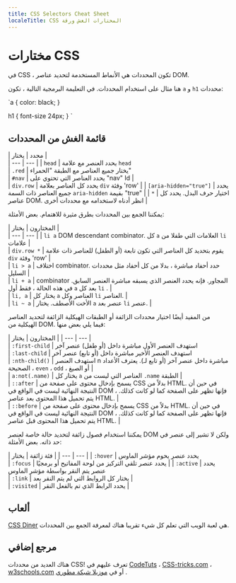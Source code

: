 ```yaml
---
title: CSS Selectors Cheat Sheet
localeTitle: CSS المختارات الغش ورقة
---
```

# مختارات CSS

في CSS ، تكون المحددات هي الأنماط المستخدمة لتحديد عناصر DOM.

هنا مثال على استخدام المحددات. في التعليمة البرمجية التالية ، تكون `a` و `h1` محددات:

 `a { 
  color: black; 
 } 
 
 h1 { 
  font-size 24px; 
 } 
` 

## قائمة الغش من المحددات

| محدد | يختار |  
| --- | --- | | `head` | يحدد العنصر مع علامة `head`  
| `.red` | يختار جميع العناصر مع الطبقة "الحمراء"  
| `#nav` | يحدد العناصر التي تحتوي على "nav" Id |  
| `div.row` | يحدد كل العناصر بعلامة `div` وفئة 'row' | | `[aria-hidden="true"]` | يحدد جميع العناصر ذات السمة `aria-hidden` بقيمة "true" | | `*` | اختيار حرف البدل. يحدد كل عناصر DOM. انظر أدناه لاستخدامه مع محددات أخرى |

يمكننا الجمع بين المحددات بطرق مثيرة للاهتمام. بعض الأمثلة:

| المختارون | يختار |  
| --- | --- | | `li a` DOM descendant combinator. كل `a` العلامات التي طفلا من `li` علامات |  
| `div.row *` | يقوم بتحديد كل العناصر التي تكون تابعة (أو الطفل) للعناصر ذات علامة `div` وفئة 'row' |  
| `li > a` | اختلاف combinator. حدد أحفاد مباشرة ، بدلا من كل أحفاد مثل محددات السليل |  
| `li + a` | combinator المجاور. فإنه يحدد العنصر الذي يسبقه مباشرة العنصر السابق. في هذه الحالة ، فقط أول `a` بعد كل `li` . |  
| `li, a` | يختار كل `a` العناصر وكل `li` العناصر. |  
| `li ~ a` | الأخت الأصطف. يختار `a` عنصر بعد `li` عنصر. |

من المفيد أيضًا اختيار محددات الزائفة أو الطبقات الهيكلية الزائفة لتحديد العناصر الهيكلية من DOM. فيما يلي بعض منها:

| المختارون | يختار | | --- | --- |  
| `:first-child` | استهدف العنصر الأول مباشرة داخل (أو طفل) عنصر آخر  
| `:last-child` | استهدف العنصر الأخير مباشرة داخل (أو تابع) عنصر آخر  
| `:nth-child()` | استهدف العنصر n مباشرة داخل عنصر آخر (أو تابع لـ). يعترف الأعداد الصحيحة ، `even` ، `odd` ، أو الصيغ |  
| `a:not(.name)` | يختار كل `a` العناصر التي ليست من `.name` الطبقة |  
| `::after` | يسمح بإدخال محتوى على صفحة من CSS بدلاً من HTML. في حين أن النتيجة النهائية ليست في الواقع في DOM ، فإنها تظهر على الصفحة كما لو كانت كذلك. يتم تحميل هذا المحتوى بعد عناصر HTML. |  
| `::before` | يسمح بإدخال محتوى على صفحة من CSS بدلاً من HTML. في حين أن النتيجة النهائية ليست في الواقع في DOM ، فإنها تظهر على الصفحة كما لو كانت كذلك. يتم تحميل هذا المحتوى قبل عناصر HTML. |

يمكننا استخدام فصول زائفة لتحديد حالة خاصة لعنصر DOM ولكن لا تشير إلى عنصر في حد ذاته. بعض الأمثلة:

| فئة زائفة | يختار | | --- | --- | | `:hover` | يحدد عنصر يحوم مؤشر الماوس  
| `:focus` | يحدد عنصر تلقي التركيز من لوحة المفاتيح أو برمجيًا | | `:active` | يحدد عنصر يتم النقر بواسطة مؤشر الماوس  
| `:link` | يختار كل الروابط التي لم يتم النقر بعد |  
| `:visited` | يحدد الرابط الذي تم بالفعل النقر |

## ألعاب

[CSS Diner](http://flukeout.github.io) هي لعبة الويب التي تعلم كل شيء تقريبا هناك لمعرفة الجمع بين المحددات.

## مرجع إضافي

هناك العديد من محددات CSS! تعرف عليهم في [CodeTuts](http://code.tutsplus.com/tutorials/the-30-css-selectors-you-must-memorize--net-16048) ، [CSS-tricks.com](https://css-tricks.com/almanac/selectors/) ، [w3schools.com](http://www.w3schools.com/cssref/css_selectors.asp) أو في [موزيلا شبكة مطوري](https://developer.mozilla.org/en/docs/Web/Guide/CSS/Getting_started/Selectors) .